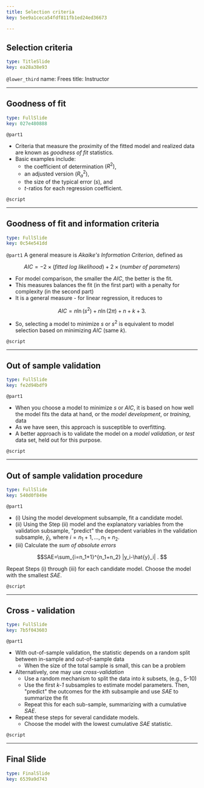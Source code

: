 ```yaml
---
title: Selection criteria
key: 5ee9a1ceca54fdf811fb1ed24ed36673

---
```

## Selection criteria

```yaml
type: TitleSlide
key: ea28a38e93
```





`@lower_third`
name: Frees
title: Instructor




---
## Goodness of fit

```yaml
type: FullSlide
key: 027e480888
```

`@part1`
- Criteria that measure the proximity of the fitted model and realized data are known as
*goodness of fit* statistics.
- Basic examples include:
    - the coefficient of determination $(R^{2})$, 
    - an adjusted version $(R_{a}^{2})$, 
    - the size of the typical error $(s)$, and 
    - $t$-ratios for each regression coefficient.





`@script`




---
## Goodness of fit and information criteria

```yaml
type: FullSlide
key: 0c54e541dd
```

`@part1`
A general measure is *Akaike's Information Criterion*, defined as

$$
AIC = -2 \times (fitted~log~likelihood) + 2 \times
(number~of~parameters)
$$

- For model comparison, the smaller the $AIC,$ the better is the fit.
- This measures balances the fit (in the first part) with a penalty for complexity (in the second part)
- It is a general measure - for linear regression, it reduces to

$$
AIC = n \ln (s^2) + n \ln (2 \pi) +n +k + 3 .
$$

- So, selecting a model to minimize $s$ or $s^2$ is equivalent to model selection based on minimizing $AIC$ (same *k*).





`@script`




---
## Out of sample validation

```yaml
type: FullSlide
key: fe2d94bdf9
```

`@part1`
- When you choose a model to minimize $s$ or $AIC$, it is based on how well the model fits the data at hand, or the *model development*, or *training*, data
- As we have seen, this approach is susceptible to overfitting.
- A better approach is to validate the model on a *model validation*, or *test* data set, held out for this purpose.





`@script`




---
## Out of sample validation procedure

```yaml
type: FullSlide
key: 540d0f849e
```

`@part1`
- (i) Using the model development subsample, fit a candidate model.
- (ii) Using the  Step (ii) model and the explanatory variables from the validation subsample, "predict" the dependent variables in the validation subsample, $\hat{y}_i$, where $i=n_1 + 1,...,n_1 + n_2$.
- (iii) Calculate the *sum of absolute errors*

$$SAE=\sum_{i=n_1+1}^{n_1+n_2} |y_i-\hat{y}_i| . $$

Repeat Steps (i) through (iii) for each candidate model. Choose the
model with the smallest *SAE*.





`@script`




---
## Cross - validation

```yaml
type: FullSlide
key: 7b5f043603
```

`@part1`
- With out-of-sample validation, the statistic depends on a random split between in-sample and out-of-sample data
    - When the size of the total sample is small, this can be a problem
- Alternatively, one may use *cross-validation*
    - Use a random mechanism to split the data into *k* subsets, (e.g., 5-10) 
    - Use the first *k-1* subsamples to estimate model parameters. Then, "predict" the outcomes for the *k*th subsample and use  *SAE* to summarize the fit
    - Repeat this for each sub-sample, summarizing with a cumulative *SAE*.
-  Repeat these steps for several candidate models. 
    - Choose the model with the lowest cumulative *SAE* statistic.






`@script`




---
## Final Slide

```yaml
type: FinalSlide
key: 6539a9d743
```








